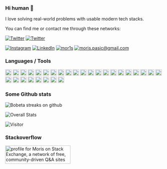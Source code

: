 ### Hi human 👋

I love solving real-world problems with usable modern tech stacks.

You can find me or contact me through these networks:

<a target="_blank" href="https://twitter.com/morispasic">![Twitter](https://img.shields.io/twitter/follow/morispasic?style=social&logo=twitter&color=black)</a> <a href="https://youtube.com/morispasic">![Twitter](https://img.shields.io/youtube/channel/subscribers/UCihwjizYVOjd3sYKkY3JPJA?style=social?style=social&logo=youtube&color=black)</a>

<a target="_blank" href="https://www.instagram.com/morispasic/">![Instagram](https://img.shields.io/badge/Instagram-E4405F?style=for-the-badge&logo=instagram&color=black)</a> <a target="_blank" href="https://www.linkedin.com/in/morispasic/">![LinkedIn](https://img.shields.io/badge/LinkedIn-0077B5?style=for-the-badge&logo=linkedin&color=black)</a> <a target="_blank" href="https://www.snapchat.com/add/mor1s">![mor1s](https://img.shields.io/badge/Snapchat-FFFC00?style=for-the-badge&logo=snapchat&color=black)</a> <a target="_blank" href="mailto:moris.pasic@gmail.com">![moris.pasic@gmail.com](https://img.shields.io/badge/Gmail-D14836?style=for-the-badge&logo=gmail&color=black)</a>

### Languages / Tools

<img src="https://img.shields.io/badge/JavaScript-323330?style=for-the-badge&logo=javascript&logoColor=F7DF1E&color=black" height="20" alt="javascript"> <img src="https://img.shields.io/badge/TypeScript-007ACC?style=for-the-badge&logo=typescript&color=black" height="20" alt="typescript"> <img src="https://img.shields.io/badge/React-20232A?style=for-the-badge&logo=react&color=black" height="20" alt="React"> <img src="https://img.shields.io/badge/React_Native-20232A?style=for-the-badge&logo=react&logoColor=61DAFB&color=black" height="20" alt="React Native"> <img src="https://img.shields.io/badge/HTML5-E34F26?style=for-the-badge&logo=html5&color=black" height="20" alt="html"> <img src="https://img.shields.io/badge/CSS3-1572B6?style=for-the-badge&logo=css3&color=black" height="20" alt="CSS"> <img src="https://img.shields.io/badge/next.js-000000?style=for-the-badge&logo=nextdotjs&color=black" height="20" alt="nextjs"> <img src="https://img.shields.io/badge/Tailwind_CSS-38B2AC?style=for-the-badge&logo=tailwind-css&color=black" height="20" alt="tailwind css"> <img src="https://img.shields.io/badge/Gatsby-663399?style=for-the-badge&logo=gatsby&color=black" height="20" alt="gatsby"> <img src="https://img.shields.io/badge/Vercel-000000?style=for-the-badge&logo=vercel&color=black" height="20" alt="vercel"> <img src="https://img.shields.io/badge/Netlify-00C7B7?style=for-the-badge&logo=netlify&color=black" height="20" alt="netlify"> <img src="https://img.shields.io/badge/Heroku-430098?style=for-the-badge&logo=heroku&color=black" height="20" alt="heroku"> <img src="https://img.shields.io/badge/Cloudflare-F38020?style=for-the-badge&logo=Cloudflare&color=black" height="20" alt="cloudflare"> <img src="https://img.shields.io/badge/Amazon_AWS-FF9900?style=for-the-badge&logo=amazonaws&color=black" height="20" alt="AWS amazon"> <img src="https://img.shields.io/badge/Digital_Ocean-0080FF?style=for-the-badge&logo=DigitalOcean&color=black" height="20" alt="Digital Ocean"> <img src="https://img.shields.io/badge/GitHub_Actions-2088FF?style=for-the-badge&logo=github-actions&color=black" height="20" alt="Github Actions"> <img src="https://img.shields.io/badge/Google_Cloud-4285F4?style=for-the-badge&logo=google-cloud&color=black" height="20" alt="Google Cloud"> <img src="https://img.shields.io/badge/Ethereum-3C3C3D?style=for-the-badge&logo=Ethereum&color=black" height="20" alt="Ethereum"> <img src="https://img.shields.io/badge/MongoDB-4EA94B?style=for-the-badge&logo=mongodb&color=black" height="20" alt="MongoDB"> <img src="https://img.shields.io/badge/MariaDB-003545?style=for-the-badge&logo=mariadb&color=black" height="20" alt="MariaDB"> <img src="https://img.shields.io/badge/MySQL-005C84?style=for-the-badge&logo=mysql&color=black" height="20" alt="MySQL"> <img src="https://img.shields.io/badge/redis-%23DD0031.svg?&style=for-the-badge&logo=redis&color=black" height="20" alt="Redis"> <img src="https://img.shields.io/badge/Cypress-17202C?style=for-the-badge&logo=cypress&color=black" height="20" alt="Cypress"> <img src="https://img.shields.io/badge/Docker-2CA5E0?style=for-the-badge&logo=docker&color=black" height="20" alt="Docker"> <img src="https://img.shields.io/badge/Vite-B73BFE?style=for-the-badge&logo=vite&color=black&logoColor=FFD62E" height="20" alt="Vite"> <img src="https://img.shields.io/badge/prettier-1A2C34?style=for-the-badge&logo=prettier&logoColor=F7BA3E&color=black" height="20" alt="Prettier"> <img src="https://img.shields.io/badge/Notion-000000?style=for-the-badge&logo=notion&color=black" height="20" alt="Notion"> <img src="https://img.shields.io/badge/Miro-050038?style=for-the-badge&logo=Miro&color=black" height="20" alt="Miro"> <img src="https://img.shields.io/badge/Prisma-3982CE?style=for-the-badge&logo=Prisma&color=black" height="20" alt="Prisma">

### Some Github stats

<img src="https://github-readme-streak-stats.herokuapp.com/?user=bobeta" alt="Bobeta streaks on github" />

![Overall Stats](https://github-readme-stats.vercel.app/api?username=bobeta&count_private=true&show_icons=true&hide=contribs,stars&theme=dark)

![Visitor](https://visitor-badge.laobi.icu/badge?page_id=bobeta.bobeta&left_color=black&right_color=green)

### Stackoverflow

<a href="https://stackexchange.com/users/4836093"><img src="https://stackexchange.com/users/flair/4836093.png?theme=clean" width="208" height="58" alt="profile for Moris on Stack Exchange, a network of free, community-driven Q&amp;A sites" title="profile for Moris on Stack Exchange, a network of free, community-driven Q&amp;A sites"></a>

<!--
**Bobeta/bobeta** is a ✨ _special_ ✨ repository because its `README.md` (this file) appears on your GitHub profile.

Here are some ideas to get you started:

- 🔭 I’m currently working on ...
- 🌱 I’m currently learning ...
- 👯 I’m looking to collaborate on ...
- 🤔 I’m looking for help with ...
- 💬 Ask me about ...
- 📫 How to reach me: ...
- 😄 Pronouns: ...
- ⚡ Fun fact: ...
-->
